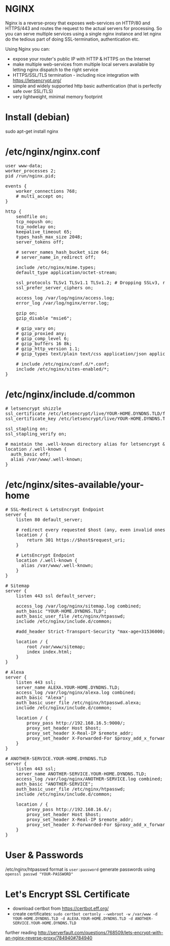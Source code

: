 # NGINX
Nginx is a reverse-proxy that exposes web-services on HTTP/80 and HTTPS/443 and routes the request to the actual servers for processing.
So you can serve multiple services using a single nginx instance and let nginx do the tedious part of doing SSL-termination, authentication etc.

Using Nginx you can:
- expose your router's public IP with HTTP & HTTPS on the Internet
- make multiple web-services from multiple local servers available by letting nginx dispatch to the right service
- HTTPS/SSL/TLS termination - including nice integration with https://letsencrypt.org/
- simple and widely supported http basic authentication (that is perfectly safe over SSL/TLS)
- very lightweight, minimal memory footprint

# Install (debian)
sudo apt-get install nginx

# /etc/nginx/nginx.conf
<pre>
user www-data;
worker_processes 2;
pid /run/nginx.pid;

events {
	worker_connections 768;
	# multi_accept on;
}

http {
	sendfile on;
	tcp_nopush on;
	tcp_nodelay on;
	keepalive_timeout 65;
	types_hash_max_size 2048;
	server_tokens off;

	# server_names_hash_bucket_size 64;
	# server_name_in_redirect off;

	include /etc/nginx/mime.types;
	default_type application/octet-stream;

	ssl_protocols TLSv1 TLSv1.1 TLSv1.2; # Dropping SSLv3, ref: POODLE
	ssl_prefer_server_ciphers on;

	access_log /var/log/nginx/access.log;
	error_log /var/log/nginx/error.log;

	gzip on;
	gzip_disable "msie6";

	# gzip_vary on;
	# gzip_proxied any;
	# gzip_comp_level 6;
	# gzip_buffers 16 8k;
	# gzip_http_version 1.1;
	# gzip_types text/plain text/css application/json application/javascript text/xml application/xml application/xml+rss text/javascript;

	# include /etc/nginx/conf.d/*.conf;
	include /etc/nginx/sites-enabled/*;
}
</pre>

# /etc/nginx/include.d/common
<pre>
# letsencrypt shizzle
ssl_certificate /etc/letsencrypt/live/YOUR-HOME.DYNDNS.TLD/fullchain.pem;
ssl_certificate_key /etc/letsencrypt/live/YOUR-HOME.DYNDNS.TLD/privkey.pem;

ssl_stapling on;
ssl_stapling_verify on;

# maintain the .well-known directory alias for letsencrypt & renewals
location /.well-known {
  auth_basic off;
  alias /var/www/.well-known;
}
</pre>

# /etc/nginx/sites-available/your-home
<pre>
# SSL-Redirect & LetsEncrypt Endpoint
server {
	listen 80 default_server;

	# redirect every requested $host (any, even invalid ones) to its SSL URL
	location / {
		return 301 https://$host$request_uri;
	}

	# LetsEncrypt Endpoint
	location /.well-known {
	  alias /var/www/.well-known;
	}
}

# Sitemap
server {
	listen 443 ssl default_server;

	access_log /var/log/nginx/sitemap.log combined;
	auth_basic "YOUR-HOME.DYNDNS.TLD";
	auth_basic_user_file /etc/nginx/htpasswd;
	include /etc/nginx/include.d/common;

	#add_header Strict-Transport-Security "max-age=31536000; includeSubDomains" always;

	location / {
		root /var/www/sitemap;
		index index.html;
	}
}

# Alexa
server {
	listen 443 ssl;
	server_name ALEXA.YOUR-HOME.DYNDNS.TLD;
	access_log /var/log/nginx/alexa.log combined;
	auth_basic "Alexa";
	auth_basic_user_file /etc/nginx/htpasswd.alexa;
	include /etc/nginx/include.d/common;

	location / {
		proxy_pass http://192.168.16.5:9000/;
		proxy_set_header Host $host;
		proxy_set_header X-Real-IP $remote_addr;
		proxy_set_header X-Forwarded-For $proxy_add_x_forwarded_for;
	}
}

# ANOTHER-SERVICE.YOUR-HOME.DYNDNS.TLD
server {
	listen 443 ssl;
	server_name ANOTHER-SERVICE.YOUR-HOME.DYNDNS.TLD;
	access_log /var/log/nginx/ANOTHER-SERVICE.log combined;
	auth_basic "ANOTHER-SERVICE";
	auth_basic_user_file /etc/nginx/htpasswd;
	include /etc/nginx/include.d/common;

	location / {
		proxy_pass http://192.168.16.6/;
		proxy_set_header Host $host;
		proxy_set_header X-Real-IP $remote_addr;
		proxy_set_header X-Forwarded-For $proxy_add_x_forwarded_for;
	}
}
</pre>

# User & Passwords
/etc/nginx/htpasswd
format is `user:password`
generate passwords using `openssl passwd "YOUR-PASSWORD"`

# Let's Encrypt SSL Certificate
- download certbot from https://certbot.eff.org/
- create certificates: `sudo certbot certonly --webroot -w /var/www -d YOUR-HOME.DYNDNS.TLD -d ALEXA.YOUR-HOME.DYNDNS.TLD -d ANOTHER-SERVICE.YOUR-HOME.DYNDNS.TLD`

further reading http://serverfault.com/questions/768509/lets-encrypt-with-an-nginx-reverse-proxy/784940#784940
